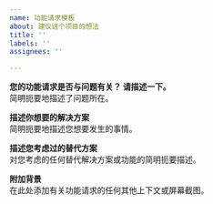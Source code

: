 ```yaml
---
name: 功能请求模板
about: 建议这个项目的想法
title: ''
labels: ''
assignees: ''

---
```


**您的功能请求是否与问题有关？ 请描述一下。**  
简明扼要地描述了问题所在。

**描述你想要的解决方案**  
简明扼要地描述您想要发生的事情。

**描述您考虑过的替代方案**  
对您考虑的任何替代解决方案或功能的简明扼要描述。

**附加背景**  
在此处添加有关功能请求的任何其他上下文或屏幕截图。
